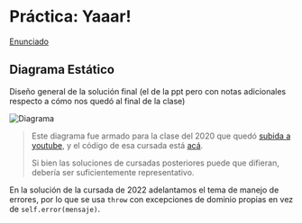 # Práctica: Yaaar!

[Enunciado](https://docs.google.com/document/d/e/2PACX-1vTHVcM-A2FmFpJBKnkpjr8MXI-KsqUp6fm9_GrcP2TUr8aWc5h-Sfj9FY28vVtCwoJ6R-gm1ACIbW8-/pub)

## Diagrama Estático

Diseño general de la solución final (el de la ppt pero con notas adicionales respecto a cómo nos quedó al final de la clase)

![Diagrama](diagrama-yaaar.png)

> Este diagrama fue armado para la clase del 2020 que quedó [subida a youtube](https://www.youtube.com/watch?v=GBjjVAoqpqg), y el código de esa cursada está [acá](https://github.com/pdep-mit/ejemplos-de-clase-wollok/blob/4466e5af1edae07f2e3dc55bdd91d524fb5234c7/src/clase06/yaaar.wlk).
>
> Si bien las soluciones de cursadas posteriores puede que difieran, debería ser suficientemente representativo.

En la solución de la cursada de 2022 adelantamos el tema de manejo de errores, por lo que se usa `throw` con excepciones de dominio propias en vez de `self.error(mensaje)`.
